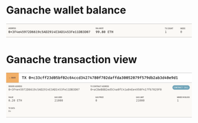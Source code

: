 # Ganache wallet balance 
![G1](Images/ganache_1.png)

# Ganache transaction view
![g2](Images/ganache_2.png)